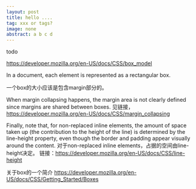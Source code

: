 ```yaml
---
layout: post
title: hello ....
tag: xxx or tags?
image: none
abstract: a b c d
---
```

todo

https://developer.mozilla.org/en-US/docs/CSS/box_model

In a document, each element is represented as a rectangular box.

一个box的大小应该是包含margin部分的。

When margin collapsing happens, the margin area is not clearly defined since margins are shared between boxes.
见链接，https://developer.mozilla.org/en-US/docs/CSS/margin_collapsing

Finally, note that, for non-replaced inline elements, the amount of space taken up (the contribution to the height of the line) is determined by the line-height property, even though the border and padding appear visually around the content.
对于non-replaced inline elements，占据的空间由line-height决定。
链接：https://developer.mozilla.org/en-US/docs/CSS/line-height

关于box的一个简介
https://developer.mozilla.org/en-US/docs/CSS/Getting_Started/Boxes

